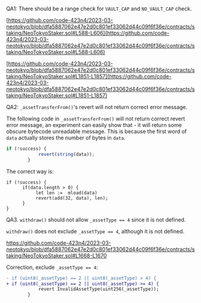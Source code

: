 QA1: There should be a range check for ``VAULT_CAP`` and ``NO_VAULT_CAP`` check.

[https://github.com/code-423n4/2023-03-neotokyo/blob/dfa5887062e47e2d0c801ef33062d44c09f6f36e/contracts/staking/NeoTokyoStaker.sol#L588-L606](https://github.com/code-423n4/2023-03-neotokyo/blob/dfa5887062e47e2d0c801ef33062d44c09f6f36e/contracts/staking/NeoTokyoStaker.sol#L588-L606)

[https://github.com/code-423n4/2023-03-neotokyo/blob/dfa5887062e47e2d0c801ef33062d44c09f6f36e/contracts/staking/NeoTokyoStaker.sol#L1851-L1857](https://github.com/code-423n4/2023-03-neotokyo/blob/dfa5887062e47e2d0c801ef33062d44c09f6f36e/contracts/staking/NeoTokyoStaker.sol#L1851-L1857)

QA2: ``_assetTransferFrom()``'s revert will not return correct error message.

The following code in ``_assetTransferFrom()`` will not return correct revert error message, an experiment can easily show that - it will return some obscure bytecode unreadable message. This is because the first word of ``data`` actually stores the number of bytes in ``data``.

```javascript
if (!success) {
			revert(string(data));
		}
```

The correct way is: 
```
if (!success) {
      if(data.length > 0) {
           let len :=  mload(data)
           revert(add(32, data), len);
      }     
}
```

QA3. ``withdraw()`` should not allow ``_assetType == 4`` since it is not defined. 

``withdraw()`` does not exclude ``_assetType == 4``, although it is not defined. 

https://github.com/code-423n4/2023-03-neotokyo/blob/dfa5887062e47e2d0c801ef33062d44c09f6f36e/contracts/staking/NeoTokyoStaker.sol#L1668-L1670

Correction, exclude ``_assetType == 4``:

```diff
- if (uint8(_assetType) == 2 || uint8(_assetType) > 4) {
+ if (uint8(_assetType) == 2 || uint8(_assetType) >= 4) {
			revert InvalidAssetType(uint256(_assetType));
		}
```

